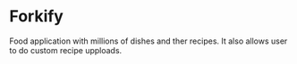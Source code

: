 # Forkify

Food application with millions of dishes and ther recipes. It also allows user to do custom recipe upploads.
